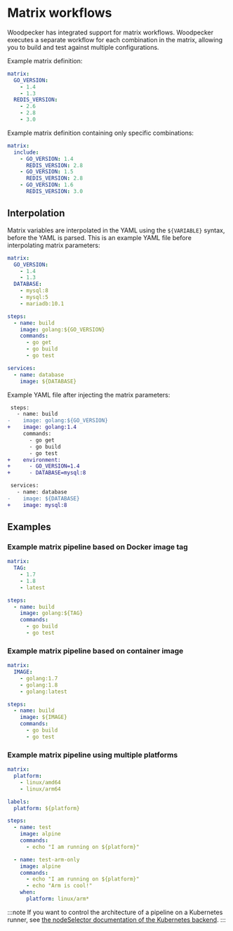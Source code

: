 # Matrix workflows

Woodpecker has integrated support for matrix workflows. Woodpecker executes a separate workflow for each combination in the matrix, allowing you to build and test against multiple configurations.

Example matrix definition:

```yaml
matrix:
  GO_VERSION:
    - 1.4
    - 1.3
  REDIS_VERSION:
    - 2.6
    - 2.8
    - 3.0
```

Example matrix definition containing only specific combinations:

```yaml
matrix:
  include:
    - GO_VERSION: 1.4
      REDIS_VERSION: 2.8
    - GO_VERSION: 1.5
      REDIS_VERSION: 2.8
    - GO_VERSION: 1.6
      REDIS_VERSION: 3.0
```

## Interpolation

Matrix variables are interpolated in the YAML using the `${VARIABLE}` syntax, before the YAML is parsed. This is an example YAML file before interpolating matrix parameters:

```yaml
matrix:
  GO_VERSION:
    - 1.4
    - 1.3
  DATABASE:
    - mysql:8
    - mysql:5
    - mariadb:10.1

steps:
  - name: build
    image: golang:${GO_VERSION}
    commands:
      - go get
      - go build
      - go test

services:
  - name: database
    image: ${DATABASE}
```

Example YAML file after injecting the matrix parameters:

```diff
 steps:
   - name: build
-    image: golang:${GO_VERSION}
+    image: golang:1.4
     commands:
       - go get
       - go build
       - go test
+    environment:
+      - GO_VERSION=1.4
+      - DATABASE=mysql:8

 services:
   - name: database
-    image: ${DATABASE}
+    image: mysql:8
```

## Examples

### Example matrix pipeline based on Docker image tag

```yaml
matrix:
  TAG:
    - 1.7
    - 1.8
    - latest

steps:
  - name: build
    image: golang:${TAG}
    commands:
      - go build
      - go test
```

### Example matrix pipeline based on container image

```yaml
matrix:
  IMAGE:
    - golang:1.7
    - golang:1.8
    - golang:latest

steps:
  - name: build
    image: ${IMAGE}
    commands:
      - go build
      - go test
```

### Example matrix pipeline using multiple platforms

```yaml
matrix:
  platform:
    - linux/amd64
    - linux/arm64

labels:
  platform: ${platform}

steps:
  - name: test
    image: alpine
    commands:
      - echo "I am running on ${platform}"

  - name: test-arm-only
    image: alpine
    commands:
      - echo "I am running on ${platform}"
      - echo "Arm is cool!"
    when:
      platform: linux/arm*
```

:::note
If you want to control the architecture of a pipeline on a Kubernetes runner, see [the nodeSelector documentation of the Kubernetes backend](../30-administration/22-backends/40-kubernetes.md#node-selector).
:::
